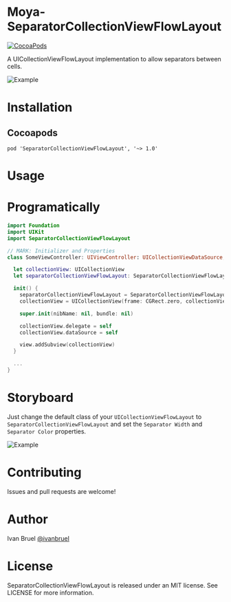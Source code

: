 Moya-SeparatorCollectionViewFlowLayout
============
[![CocoaPods](https://img.shields.io/cocoapods/v/SeparatorCollectionViewFlowLayout.svg)](https://github.com/ivanbruel/SeparatorCollectionViewFlowLayout)

A UICollectionViewFlowLayout implementation to allow separators between cells.

![Example](http://i.imgur.com/MePIPmA.png)

# Installation

## Cocoapods

`pod 'SeparatorCollectionViewFlowLayout', '~> 1.0'`

# Usage

# Programatically

```swift
import Foundation
import UIKit
import SeparatorCollectionViewFlowLayout

// MARK: Initializer and Properties
class SomeViewController: UIViewController: UICollectionViewDataSource, UICollectionViewDelegate {

  let collectionView: UICollectionView
  let separatorCollectionViewFlowLayout: SeparatorCollectionViewFlowLayout

  init() {
    separatorCollectionViewFlowLayout = SeparatorCollectionViewFlowLayout(separatorWidth: 1.0, separatorColor: UIColor.grayColor())
    collectionView = UICollectionView(frame: CGRect.zero, collectionViewLayout: separatorCollectionViewFlowLayout)

    super.init(nibName: nil, bundle: nil)

    collectionView.delegate = self
    collectionView.dataSource = self

    view.addSubview(collectionView)
  }

  ...
}
```

# Storyboard

Just change the default class of your `UICollectionViewFlowLayout` to `SeparatorCollectionViewFlowLayout` and set the `Separator Width` and `Separator Color` properties.

![Example](http://i.imgur.com/ZRZMbfU.png)

# Contributing

Issues and pull requests are welcome!

# Author

Ivan Bruel [@ivanbruel](https://twitter.com/ivanbruel)

# License

SeparatorCollectionViewFlowLayout is released under an MIT license. See LICENSE for more information.

